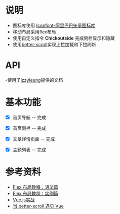 # 说明 
- 图标库使用 [Iconfont-阿里巴巴矢量图标库](http://www.iconfont.cn/)
- 移动布局采用flex布局
- 使用自定义指令 **Chickoutside** 完成侧栏显示和隐藏
- 使用[better-scroll](https://github.com/ustbhuangyi/better-scroll)实现上拉加载和下拉刷新

# API
-使用了[izzyleung](https://github.com/izzyleung/ZhihuDailyPurify/wiki/%E7%9F%A5%E4%B9%8E%E6%97%A5%E6%8A%A5-API-%E5%88%86%E6%9E%90)提供的文档
# 基本功能
- [x] 首页导航 -- 完成
- [x] 首页侧栏 -- 完成
- [x] 文章详情页面 -- 完成
- [x] 主题列表 -- 完成





# 参考资料
- [Flex 布局教程：语法篇](http://www.ruanyifeng.com/blog/2015/07/flex-grammar.html)
- [Flex 布局教程：实例篇](http://www.ruanyifeng.com/blog/2015/07/flex-examples.html)
- [Vue.js实战](https://book.douban.com/subject/27178802/)
- [当 better-scroll 遇见 Vue](https://zhuanlan.zhihu.com/p/27407024)

